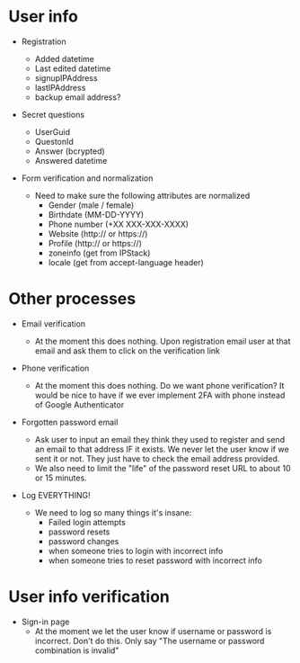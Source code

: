 # User info
- Registration
  - Added datetime
  - Last edited datetime
  - signupIPAddress
  - lastIPAddress
  - backup email address?

- Secret questions
  - UserGuid
  - QuestonId
  - Answer (bcrypted)
  - Answered datetime 

- Form verification and normalization
  - Need to make sure the following attributes are normalized
    - Gender (male / female)
    - Birthdate (MM-DD-YYYY)
    - Phone number (+XX XXX-XXX-XXXX)
    - Website (http:// or https://)
    - Profile (http:// or https://)
    - zoneinfo (get from IPStack)
    - locale (get from accept-language header)

# Other processes
- Email verification
  - At the moment this does nothing. Upon registration email user at that email and ask them to click on the verification link

- Phone verification
  - At the moment this does nothing. Do we want phone verification? It would be nice to have if we ever implement 2FA with phone instead of Google Authenticator

- Forgotten password email
  - Ask user to input an email they think they used to register and send an email to that address IF it exists. We never let the  user know if we sent it or not. They just have to check the email address provided.
  - We also need to limit the "life" of the password reset URL to about 10 or 15 minutes.

- Log EVERYTHING!
  - We need to log so many things it's insane:
    - Failed login attempts
    - password resets
    - password changes
    - when someone tries to login with incorrect info
    - when someone tries to reset password with incorrect info

# User info verification
- Sign-in page
  - At the moment we let the user know if username or password is incorrect. Don't do this. Only say "The username or password combination is invalid"